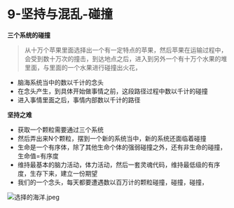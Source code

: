# 9-坚持与混乱-碰撞

**三个系统的碰撞**

> 从十万个苹果里面选择出一个有一定特点的苹果，然后苹果在运输过程中，会受到数十万次的撞击，到达地点之后，进入到另外一个有十万个水果的堆里面，与里面的一个水果进行碰撞出火花，

* 脑海系统当中的数以千计的念头
* 在念头产生，到具体开始做事情之前，这段路径过程中数以千计的碰撞
* 进入事情里面之后，事情内部数以千计的路径

**坚持之难**

* 获取一个颗粒需要通过三个系统
* 然后弄出来N个颗粒，摆到一个新的系统当中，新的系统还面临着碰撞
* 生命是一个有序体，除了其他生命个体的强弱碰撞之外，还有非生命的碰撞，生命值=有序度
* 维持最基本的脑力活动，体力活动，然后一套灵魂代码，维持最低级的有序度，生存下来，建立一份期望
* 我们的一个念头，每天都要遭遇数以百万计的颗粒碰撞，碰撞，碰撞，

![&#x9009;&#x62E9;&#x7684;&#x6D77;&#x6D0B;.jpeg](https://upload-images.jianshu.io/upload_images/10762718-cae3112820e807bf.jpeg?imageMogr2/auto-orient/strip%7CimageView2/2/w/1240)

